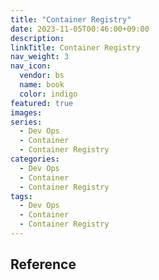 ```yaml
---
title: "Container Registry"
date: 2023-11-05T00:46:00+09:00
description:
linkTitle: Container Registry
nav_weight: 3
nav_icon:
  vendor: bs
  name: book
  color: indigo
featured: true
images:
series:
  - Dev Ops
  - Container
  - Container Registry
categories:
  - Dev Ops
  - Container
  - Container Registry
tags:
  - Dev Ops
  - Container
  - Container Registry
---
```


## Reference
